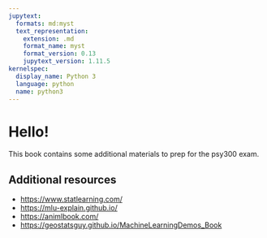 ```yaml
---
jupytext:
  formats: md:myst
  text_representation:
    extension: .md
    format_name: myst
    format_version: 0.13
    jupytext_version: 1.11.5
kernelspec:
  display_name: Python 3
  language: python
  name: python3
---
```


# <i class="fas fa-hand-sparkles fa-fw"></i> Hello!

This book contains some additional materials to prep for the psy300 exam.


## Additional resources

- https://www.statlearning.com/
- https://mlu-explain.github.io/
- https://animlbook.com/
- https://geostatsguy.github.io/MachineLearningDemos_Book